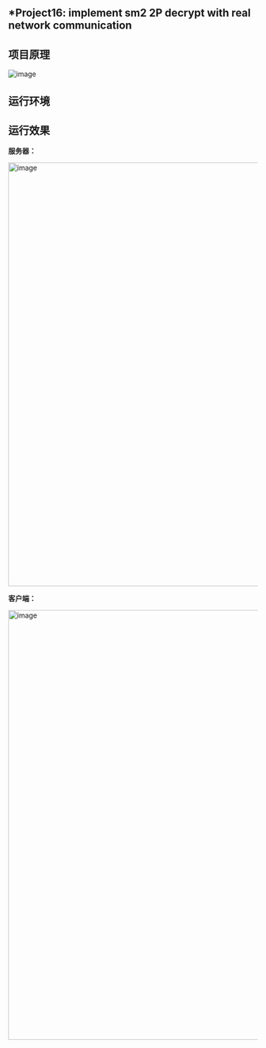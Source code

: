 ## *Project16: implement sm2 2P decrypt with real network communication
## 项目原理
![image](https://github.com/jixujin64/homework-group-37/assets/139337238/6b5fe94b-6c4a-469f-8701-c357113f4958)

## 运行环境


## 运行效果
**服务器：**

<img width="854" alt="image" src="https://github.com/jixujin64/homework-group-37/assets/139337238/1331c4bf-eb77-4b5a-a5db-889c2c57e119">



**客户端：**

<img width="866" alt="image" src="https://github.com/jixujin64/homework-group-37/assets/139337238/a4bab0b0-d852-4498-aef5-e2ea2cfdda07">
